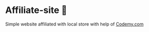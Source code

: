 # Affiliate-site :money_mouth_face:                                                                                                                                                                                                                                                                                                                             
Simple website affiliated with local store
 with help of <a href="http://johnelder.com/">Codemy.com</a>
